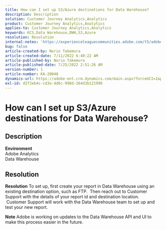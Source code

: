 ```yaml
---
title: How can I set up S3/Azure destinations for Data Warehouse?
description: Description
solution: Customer Journey Analytics,Analytics
product: Customer Journey Analytics,Analytics
applies-to: Customer Journey Analytics,Analytics
keywords: KCS,Data Warehouse,DWH,S3,Azure
resolution: Resolution
internal-notes: 'https://experienceleaguecommunities.adobe.com/t5/adobe-analytics-ideas/amazon-s3-support-for-data-warehouse/idi-p/341037  Azure example: https://jira.corp.adobe.com/browse/AN-259530  S3 example: https://jira.corp.adobe.com/browse/AN-294769'
bug: false
article-created-by: Norio Takemura
article-created-date: 7/11/2022 6:40:22 AM
article-published-by: Norio Takemura
article-published-date: 7/25/2022 2:51:26 AM
version-number: 1
article-number: KA-20048
dynamics-url: https://adobe-ent.crm.dynamics.com/main.aspx?forceUCI=1&pagetype=entityrecord&etn=knowledgearticle&id=d6a3af53-e400-ed11-82e4-00224809f805
exl-id: d2f2eb4c-cd3e-4d6c-998d-264d3b121990
---
```

# How can I set up S3/Azure destinations for Data Warehouse?

## Description

<b>Environment</b>
<br>Adobe Analytics
<br>Data Warehouse

## Resolution


<b>Resolution</b>
To set up, first create your report in Data Warehouse using an existing destination option, such as FTP.  Then reach out to Customer Support with the details of your report id and destination location.  Customer Support will work with the Data Warehouse team to set up and test your new report.

<b>Note</b>
Adobe is working on updates to the Data Warehouse API and UI to make this process easier in the future.
